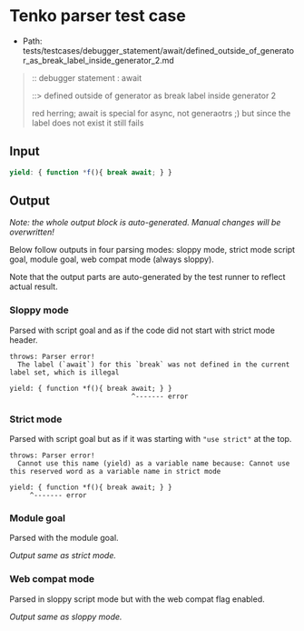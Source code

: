 # Tenko parser test case

- Path: tests/testcases/debugger_statement/await/defined_outside_of_generator_as_break_label_inside_generator_2.md

> :: debugger statement : await
>
> ::> defined outside of generator as break label inside generator 2
>
> red herring; await is special for async, not generaotrs ;) but since the label does not exist it still fails

## Input

`````js
yield: { function *f(){ break await; } }
`````

## Output

_Note: the whole output block is auto-generated. Manual changes will be overwritten!_

Below follow outputs in four parsing modes: sloppy mode, strict mode script goal, module goal, web compat mode (always sloppy).

Note that the output parts are auto-generated by the test runner to reflect actual result.

### Sloppy mode

Parsed with script goal and as if the code did not start with strict mode header.

`````
throws: Parser error!
  The label (`await`) for this `break` was not defined in the current label set, which is illegal

yield: { function *f(){ break await; } }
                              ^------- error
`````

### Strict mode

Parsed with script goal but as if it was starting with `"use strict"` at the top.

`````
throws: Parser error!
  Cannot use this name (yield) as a variable name because: Cannot use this reserved word as a variable name in strict mode

yield: { function *f(){ break await; } }
     ^------- error
`````


### Module goal

Parsed with the module goal.

_Output same as strict mode._

### Web compat mode

Parsed in sloppy script mode but with the web compat flag enabled.

_Output same as sloppy mode._
